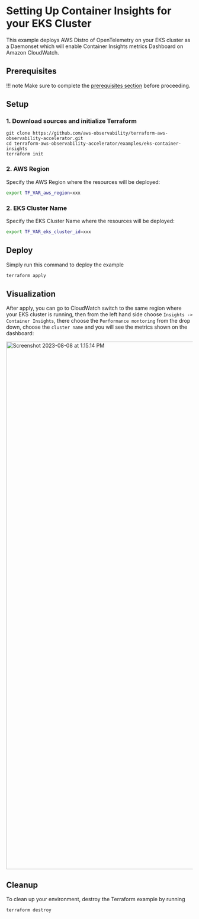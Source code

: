 # Setting Up Container Insights for your EKS Cluster

This example deploys AWS Distro of OpenTelemetry on your EKS cluster as a Daemonset which will enable
Container Insights metrics Dashboard on Amazon CloudWatch.


## Prerequisites

!!! note
    Make sure to complete the [prerequisites section](https://aws-observability.github.io/terraform-aws-observability-accelerator/concepts/#prerequisites) before proceeding.

## Setup

### 1. Download sources and initialize Terraform

```
git clone https://github.com/aws-observability/terraform-aws-observability-accelerator.git
cd terraform-aws-observability-accelerator/examples/eks-container-insights
terraform init
```

### 2. AWS Region

Specify the AWS Region where the resources will be deployed:

```bash
export TF_VAR_aws_region=xxx
```
### 2. EKS Cluster Name

Specify the EKS Cluster Name where the resources will be deployed:

```bash
export TF_VAR_eks_cluster_id=xxx
```

## Deploy

Simply run this command to deploy the example

```bash
terraform apply
```

## Visualization

After apply, you can go to CloudWatch switch to the same region where your EKS cluster is running, then from the left hand side choose `Insights -> Container Insights`, there choose the `Performance montoring` from the drop down, choose the `cluster name` and you will see the metrics shown on the dashboard:


<img width="1423" alt="Screenshot 2023-08-08 at 1.15.14 PM" src="https://github.com/RJrocks/terraform-aws-observability-accelerator/assets/5756583/4c5e4ed3-2e1f-4d41-b568-01976fbfd303">


## Cleanup

To clean up your environment, destroy the Terraform example by running

```sh
terraform destroy
```
